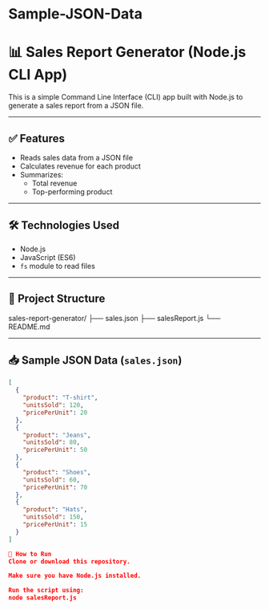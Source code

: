 # Sample-JSON-Data

# 📊 Sales Report Generator (Node.js CLI App)

This is a simple Command Line Interface (CLI) app built with Node.js to generate a sales report from a JSON file.

---

## ✅ Features

- Reads sales data from a JSON file
- Calculates revenue for each product
- Summarizes:
  - Total revenue
  - Top-performing product

---

## 🛠️ Technologies Used

- Node.js
- JavaScript (ES6)
- `fs` module to read files

---

## 📂 Project Structure

sales-report-generator/
├── sales.json
├── salesReport.js
└── README.md

---

## 📥 Sample JSON Data (`sales.json`)

```json
[
  {
    "product": "T-shirt",
    "unitsSold": 120,
    "pricePerUnit": 20
  },
  {
    "product": "Jeans",
    "unitsSold": 80,
    "pricePerUnit": 50
  },
  {
    "product": "Shoes",
    "unitsSold": 60,
    "pricePerUnit": 70
  },
  {
    "product": "Hats",
    "unitsSold": 150,
    "pricePerUnit": 15
  }
]

🚀 How to Run
Clone or download this repository.

Make sure you have Node.js installed.

Run the script using:
node salesReport.js
